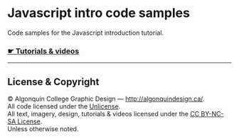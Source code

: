 # Javascript intro code samples

Code samples for the Javascript introduction tutorial.

### [☛ Tutorials & videos](http://learn-the-web.algonquindesign.ca/topics/javascript-intro/)

---

## License & Copyright

© Algonquin College Graphic Design — <http://algonquindesign.ca/>.<br>
All code licensed under the [Unlicense](UNLICENSE).<br>
All text, imagery, design, tutorials & videos licensed under the [CC BY-NC-SA License](http://creativecommons.org/licenses/by-nc-sa/4.0/).<br>
Unless otherwise noted.

